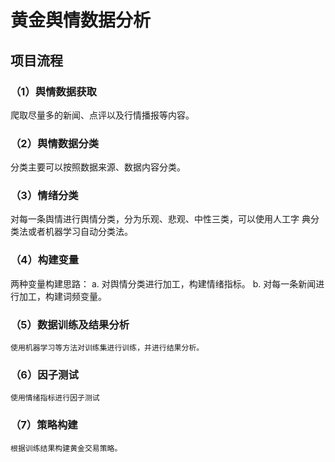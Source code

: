 # 黄金舆情数据分析
## 项目流程
### （1）舆情数据获取
 爬取尽量多的新闻、点评以及行情播报等内容。

### （2）舆情数据分类
 分类主要可以按照数据来源、数据内容分类。

### （3）情绪分类
 对每一条舆情进行舆情分类，分为乐观、悲观、中性三类，可以使用人工字
典分类法或者机器学习自动分类法。

### （4）构建变量
两种变量构建思路：
a.	对舆情分类进行加工，构建情绪指标。
b.	对每一条新闻进行加工，构建词频变量。

### （5）数据训练及结果分析
	使用机器学习等方法对训练集进行训练，并进行结果分析。

### （6）因子测试
	使用情绪指标进行因子测试

### （7）策略构建
	根据训练结果构建黄金交易策略。
